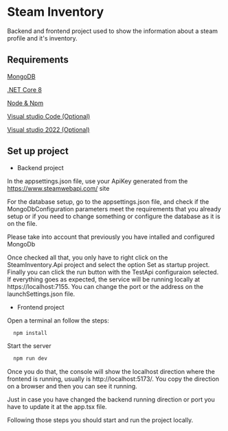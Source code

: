 
# Steam Inventory

Backend and frontend project used to show the information about a steam profile and it's inventory.

## Requirements

[MongoDB](https://www.mongodb.com/try/download/atlascli)

[.NET Core 8](https://dotnet.microsoft.com/es-es/download/dotnet/8.0)

[Node & Npm](https://docs.npmjs.com/downloading-and-installing-node-js-and-npm)

[Visual studio Code (Optional)](https://visualstudio.microsoft.com/es/downloads/)

[Visual studio 2022 (Optional)](https://visualstudio.microsoft.com/es/downloads/)

## Set up project

- Backend project

In the appsettings.json file, use your ApiKey generated from the https://www.steamwebapi.com/ site

For the database setup, go to the appsettings.json file, and check if the MongoDbConfiguration parameters meet the requirements that you already setup or if you need to change something or configure the database as it is on the file.

Please take into account that previously you have intalled and configured MongoDb

Once checked all that, you only have to right click on the SteamInventory.Api project and select the option Set as startup project. Finally you can click the run button with the TestApi configuraion selected. If everything goes as expected, the service will be running locally at https://localhost:7155. You can change the port or the address on the launchSettings.json file.

- Frontend project

Open a terminal an follow the steps:


```bash
  npm install
```

Start the server

```bash
  npm run dev
```
Once you do that, the console will show the localhost direction where the frontend is running, usually is http://localhost:5173/. You copy the direction on a browser and then you can see it running.

Just in case you have changed the backend running direction or port you have to update it at the app.tsx file.

Following those steps you should start and run the project locally.

